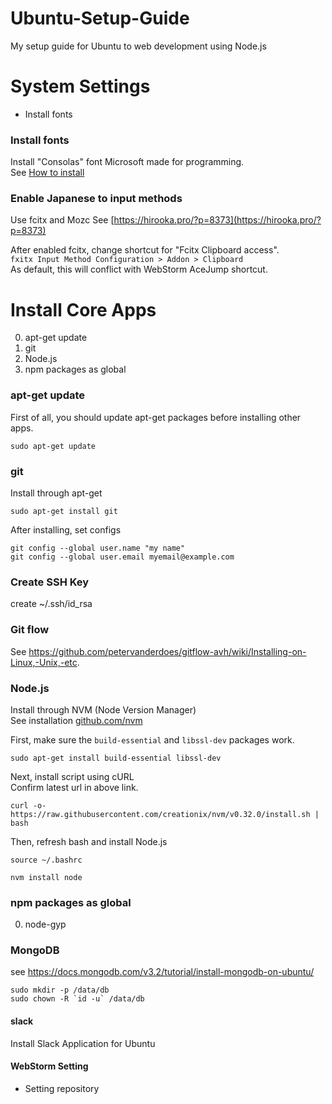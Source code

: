 # Ubuntu-Setup-Guide
My setup guide for Ubuntu to web development using Node.js


# System Settings
- Install fonts


### Install fonts
Install "Consolas" font Microsoft made for programming.  
See [How to install](http://ssup2.iptime.org/wiki/Ubuntu_Consolas_Font_Install)

### Enable Japanese to input methods
Use fcitx and Mozc
See [https://hirooka.pro/?p=8373](https://hirooka.pro/?p=8373)

After enabled fcitx, change shortcut for "Fcitx Clipboard access".  
`fxitx Input Method Configuration > Addon > Clipboard`  
As default, this will conflict with WebStorm AceJump shortcut.

# Install Core Apps
0. apt-get update
0. git
0. Node.js
0. npm packages as global


### apt-get update
First of all, you should update apt-get packages before installing other apps.
```
sudo apt-get update
```

### git
Install through apt-get
```
sudo apt-get install git
```

After installing, set configs
```
git config --global user.name "my name"
git config --global user.email myemail@example.com
```

### Create SSH Key
create ~/.ssh/id_rsa

### Git flow
See 
https://github.com/petervanderdoes/gitflow-avh/wiki/Installing-on-Linux,-Unix,-etc.


### Node.js
Install through NVM (Node Version Manager)  
See installation [github.com/nvm](https://github.com/creationix/nvm)

First, make sure the ```build-essential``` and ```libssl-dev``` packages work.
```
sudo apt-get install build-essential libssl-dev
```

Next, install script using cURL  
Confirm latest url in above link.
```
curl -o- https://raw.githubusercontent.com/creationix/nvm/v0.32.0/install.sh | bash
```

Then, refresh bash and install Node.js
```
source ~/.bashrc
```
```
nvm install node
```

### npm packages as global
0. node-gyp


### MongoDB
see https://docs.mongodb.com/v3.2/tutorial/install-mongodb-on-ubuntu/
```
sudo mkdir -p /data/db
sudo chown -R `id -u` /data/db
```


#### slack
Install Slack Application for Ubuntu

#### WebStorm Setting
- Setting repository
